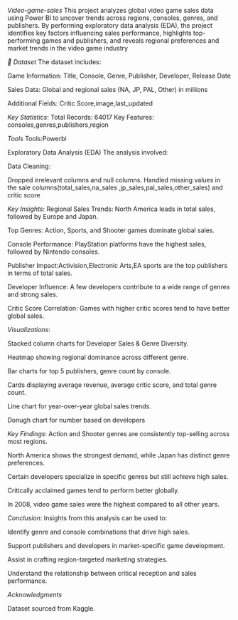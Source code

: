 *Video-game-sales*
This project analyzes global video game sales data using Power BI to uncover trends across regions, consoles, genres, and publishers. By performing exploratory data analysis (EDA), the project identifies key factors influencing sales performance, highlights top-performing games and publishers, and reveals regional preferences and market trends in the video game industry

*📂 Dataset*
The dataset includes:

Game Information: Title, Console, Genre, Publisher, Developer, Release Date

Sales Data: Global and regional sales (NA, JP, PAL, Other) in millions

Additional Fields: Critic Score,image,last_updated

*Key Statistics*:
Total Records: 64017
Key Features: consoles,genres,publishers,region

*Tools*
Tools:Powerbi

Exploratory Data Analysis (EDA)
The analysis involved:

Data Cleaning:

Dropped irrelevant columns and null columns.
Handled missing values in the sale columns(total_sales,na_sales	,jp_sales,pal_sales,other_sales) and critic score


*Key Insights*:
Regional Sales Trends: North America leads in total sales, followed by Europe and Japan.

Top Genres: Action, Sports, and Shooter games dominate global sales.

Console Performance: PlayStation platforms have the highest sales, followed by Nintendo consoles.

Publisher Impact:Activision,Electronic Arts,EA sports are the top publishers in terms of total sales.

Developer Influence: A few developers contribute to a wide range of genres and strong sales.

Critic Score Correlation: Games with higher critic scores tend to have better global sales.

*Visualizations*:

Stacked column charts for Developer Sales & Genre Diversity.

Heatmap showing regional dominance across different genre.

Bar charts for top 5 publishers, genre count by console.

Cards displaying average revenue, average critic score, and total genre count.

Line chart for year-over-year global sales trends.

Donugh chart for number based on developers

 *Key Findings*:
Action and Shooter genres are consistently top-selling across most regions.

North America shows the strongest demand, while Japan has distinct genre preferences.

Certain developers specialize in specific genres but still achieve high sales.

Critically acclaimed games tend to perform better globally.

In 2008, video game sales were the highest compared to all other years.

 *Conclusion*:
Insights from this analysis can be used to:

Identify genre and console combinations that drive high sales.

Support publishers and developers in market-specific game development.

Assist in crafting region-targeted marketing strategies.

Understand the relationship between critical reception and sales performance.

*Acknowledgments*

Dataset sourced from Kaggle.
